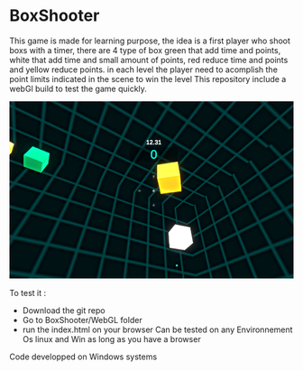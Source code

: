 # BoxShooter
This game is made for learning purpose, the idea is a first player who shoot boxs with a timer, there are 4 type of box green that add time and points, white that add time and small amount of points, red reduce time and points and yellow reduce points.
in each level the player need to acomplish the point limits indicated in the scene to win the level
This repository include a webGl build to test the game quickly.

![Image of the game](https://github.com/IsmailMAJBAR/BoxShooter/blob/master/images/Capture.PNG)

To test it : 
- Download the git repo
- Go to BoxShooter/WebGL folder
- run the index.html on your browser
Can be tested on any Environnement Os linux and Win as long as you have a browser

Code developped on Windows systems

